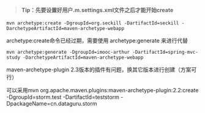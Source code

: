 > #### Tip：先要设置好用户.m.settings.xml文件之后才能开始create

`mvn archetype:create -DgroupId=org.seckill -DartifactId=seckill -DarchetypeArtifactId=maven-archetype-webapp`

archetype:create命令已经过期，需要使用 archetype:generate 来进行代替

`mvn archetype:generate -DgroupId=imooc-arthur -DartifactId=spring-mvc-study -DarchetypeArtifactId=maven-archetype-webapp`

maven-archetype-plugin 2.3版本的插件有问题，换其它版本进行创建（方案可行）

可以采用mvn org.apache.maven.plugins:maven-archetype-plugin:2.2:create -DgroupId=storm.test -DartifactId=teststorm -DpackageName=cn.dataguru.storm


